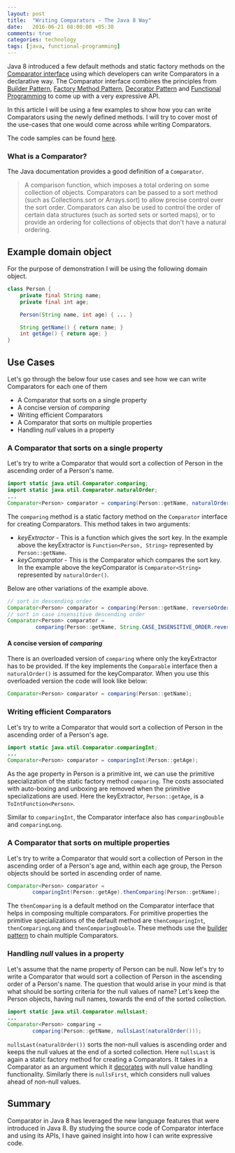 ```yaml
---
layout: post
title:  "Writing Comparators - The Java 8 Way"
date:   2016-06-21 08:00:00 +05:30
comments: true
categories: technology
tags: [java, functional-programming]
---
```


Java 8 introduced a few default methods and static factory methods on the [Comparator interface][ComparatorInterface] 
using which developers can write Comparators in a declarative way. The Comparator interface combines the principles from 
[Builder Pattern][Builder], [Factory Method Pattern][FactoryMethod], [Decorator Pattern][Decorator] and 
[Functional Programming][Functional] to come up with a very expressive API.  

In this article I will be using a few examples to show how you can write Comparators using the newly defined methods. 
I will try to cover most of the use-cases that one would come across while writing Comparators.

The code samples can be found [here][CodeSample].

### What is a Comparator?
The Java documentation provides a good definition of a `Comparator`.

> A comparison function, which imposes a total ordering on some collection of objects. Comparators can be passed to a sort 
method (such as Collections.sort or Arrays.sort) to allow precise control over the sort order. Comparators can also be 
used to control the order of certain data structures (such as sorted sets or sorted maps), or to provide an 
ordering for collections of objects that don't have a natural ordering.

## Example domain object
For the purpose of demonstration I will be using the following domain object.

```java
class Person {
    private final String name;
    private final int age;

    Person(String name, int age) { ... } 

    String getName() { return name; }
    int getAge() { return age; }
}
```

## Use Cases
Let's go through the below four use cases and see how we can write Comparators for each one of them

* A Comparator that sorts on a single property
* A concise version of _comparing_
* Writing efficient Comparators
* A Comparator that sorts on multiple properties
* Handling _null_ values in a property


### A Comparator that sorts on a single property
Let's try to write a Comparator that would sort a collection of Person in the ascending order of a Person's name.

```java
import static java.util.Comparator.comparing;
import static java.util.Comparator.naturalOrder;
...
Comparator<Person> comparator = comparing(Person::getName, naturalOrder());
```
The `comparing` method is a static factory method on the `Comparator` interface for creating Comparators. This method 
takes in two arguments:

* _keyExtractor_ - This is a function which gives the sort key. In the example above the keyExtractor is 
`Function<Person, String>` represented by `Person::getName`.
* _keyComparator_ - This is the Comparator which compares the sort key. In the example above the keyComparator is 
`Comparator<String>` represented by `naturalOrder()`.

Below are other variations of the example above.

```java
// sort in descending order
Comparator<Person> comparator = comparing(Person::getName, reverseOrder());
// sort in case insensitive descending order 
Comparator<Person> comparator = 
         comparing(Person::getName, String.CASE_INSENSITIVE_ORDER.reversed());
```

#### A concise version of _comparing_
There is an overloaded version of `comparing` where only the keyExtractor has to be provided. If the key implements 
the `Comparable` interface then a `naturalOrder()` is assumed for the keyComparator. When you use this overloaded version 
the code will look like below: 

```java
Comparator<Person> comparator = comparing(Person::getName);
```

### Writing efficient Comparators
Let's try to write a Comparator that would sort a collection of Person in the ascending order of a Person's age.  

```java
import static java.util.Comparator.comparingInt;
...
Comparator<Person> comparator = comparingInt(Person::getAge);
```
As the age property in Person is a primitive int, we can use the primitive specialization of the static 
factory method `comparing`. The costs associated with auto-boxing and unboxing are removed when the primitive 
specializations are used. Here the keyExtractor, `Person::getAge`, is a `ToIntFunction<Person>`.  

Similar to `comparingInt`, the Comparator interface also has `comparingDouble` and `comparingLong`.

### A Comparator that sorts on multiple properties
Let's try to write a Comparator that would sort a collection of Person in the ascending order of a Person's age and, within 
each age group, the Person objects should be sorted in ascending order of name.

```java
Comparator<Person> comparator = 
        comparingInt(Person::getAge).thenComparing(Person::getName);
```

The `thenComparing` is a default method on the Comparator interface that helps in composing multiple comparators. For 
primitive properties the primitive specializations of the default method are `thenComparingInt`, `thenComparingLong` 
and `thenComparingDouble`. These methods use the [builder pattern][Builder] to chain multiple Comparators. 

### Handling _null_ values in a property 
Let's assume that the name property of Person can be null. Now let's try to write a Comparator that would sort 
a collection of Person in the ascending order of a Person's name. The question that would arise in your mind is that 
what should be sorting criteria for the null values of name? Let's keep the Person objects, having null names, towards the 
end of the sorted collection. 

```java
import static java.util.Comparator.nullsLast;
...
Comparator<Person> comparing = 
        comparing(Person::getName, nullsLast(naturalOrder()));
```

`nullsLast(naturalOrder())` sorts the non-null values is ascending order and keeps the null values at the end of a 
sorted collection. Here `nullsLast` is again a static factory method for creating a Comparators. It takes in a 
Comparator as an argument which it [decorates][Decorator] with null value handling functionality. Similarly 
there is `nullsFirst`, which considers null values ahead of non-null values.

## Summary
Comparator in Java 8 has leveraged the new language features that were introduced in Java 8. By studying the source 
code of Comparator interface and using its APIs, I have gained insight into how I can write expressive code. 

[ComparatorInterface]: https://docs.oracle.com/javase/8/docs/api/java/util/Comparator.html
[FactoryMethod]: https://en.wikipedia.org/wiki/Factory_method_pattern
[Decorator]: https://en.wikipedia.org/wiki/Decorator_pattern
[Builder]: https://en.wikipedia.org/wiki/Builder_pattern
[Functional]: https://en.wikipedia.org/wiki/Functional_programming
[CodeSample]: https://github.com/praveer09/java8-comparators/blob/master/src/test/java/experiments/ComparatorsTest.java
